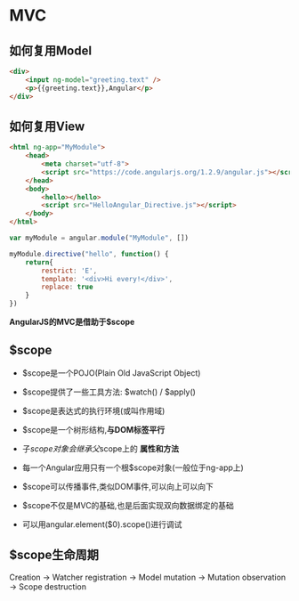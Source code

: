 # MVC

## 如何复用Model

``` html
<div>
    <input ng-model="greeting.text" />
    <p>{{greeting.text}},Angular</p>
</div>
```

## 如何复用View

``` html
<html ng-app="MyModule">
    <head>
        <meta charset="utf-8">
        <script src="https://code.angularjs.org/1.2.9/angular.js"></script>
    </head>
    <body>
        <hello></hello>
        <script src="HelloAngular_Directive.js"></script>
    </body>
</html>
```

``` javascript
var myModule = angular.module("MyModule", [])

myModule.directive("hello", function() {
    return{
        restrict: 'E',
        template: '<div>Hi every!</div>',
        replace: true
    }
})
```

**AngularJS的MVC是借助于$scope**

## $scope

- $scope是一个POJO(Plain Old JavaScript Object)

- $scope提供了一些工具方法: $watch() / $apply()

- $scope是表达式的执行环境(或叫作用域)

- $scope是一个树形结构,**与DOM标签平行**

- 子$scope对象会继承父$scope上的 **属性和方法**

- 每一个Angular应用只有一个根$scope对象(一般位于ng-app上)

- $scope可以传播事件,类似DOM事件,可以向上可以向下

- $scope不仅是MVC的基础,也是后面实现双向数据绑定的基础

- 可以用angular.element($0).scope()进行调试

## $scope生命周期

Creation -> Watcher registration -> Model mutation -> Mutation observation -> Scope destruction